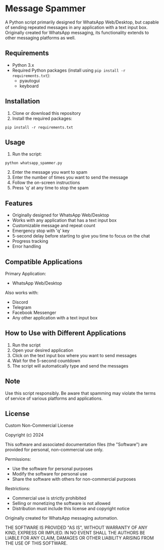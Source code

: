 # Message Spammer

A Python script primarily designed for WhatsApp Web/Desktop, but capable of sending repeated messages in any application with a text input box. Originally created for WhatsApp messaging, its functionality extends to other messaging platforms as well.

## Requirements
- Python 3.x
- Required Python packages (install using `pip install -r requirements.txt`):
  - pyautogui
  - keyboard

## Installation
1. Clone or download this repository
2. Install the required packages:
```
pip install -r requirements.txt
```

## Usage
1. Run the script:
```
python whatsapp_spammer.py
```
2. Enter the message you want to spam
3. Enter the number of times you want to send the message
4. Follow the on-screen instructions
5. Press 'q' at any time to stop the spam

## Features
- Originally designed for WhatsApp Web/Desktop
- Works with any application that has a text input box
- Customizable message and repeat count
- Emergency stop with 'q' key
- 5-second delay before starting to give you time to focus on the chat
- Progress tracking
- Error handling

## Compatible Applications
Primary Application:
- WhatsApp Web/Desktop

Also works with:
- Discord
- Telegram
- Facebook Messenger
- Any other application with a text input box

## How to Use with Different Applications
1. Run the script
2. Open your desired application
3. Click on the text input box where you want to send messages
4. Wait for the 5-second countdown
5. The script will automatically type and send the messages

## Note
Use this script responsibly. Be aware that spamming may violate the terms of service of various platforms and applications.

## License
Custom Non-Commercial License

Copyright (c) 2024

This software and associated documentation files (the "Software") are provided for personal, non-commercial use only. 

Permissions:
- Use the software for personal purposes
- Modify the software for personal use
- Share the software with others for non-commercial purposes

Restrictions:
- Commercial use is strictly prohibited
- Selling or monetizing the software is not allowed
- Distribution must include this license and copyright notice

Originally created for WhatsApp messaging automation.

THE SOFTWARE IS PROVIDED "AS IS", WITHOUT WARRANTY OF ANY KIND, EXPRESS OR
IMPLIED. IN NO EVENT SHALL THE AUTHORS BE LIABLE FOR ANY CLAIM, DAMAGES OR OTHER
LIABILITY ARISING FROM THE USE OF THIS SOFTWARE.

